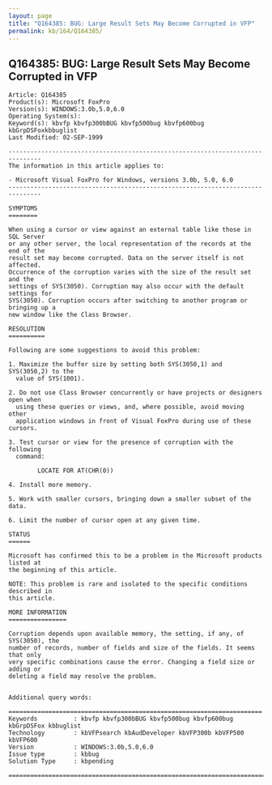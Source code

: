 ```yaml
---
layout: page
title: "Q164385: BUG: Large Result Sets May Become Corrupted in VFP"
permalink: kb/164/Q164385/
---
```


## Q164385: BUG: Large Result Sets May Become Corrupted in VFP

	Article: Q164385
	Product(s): Microsoft FoxPro
	Version(s): WINDOWS:3.0b,5.0,6.0
	Operating System(s): 
	Keyword(s): kbvfp kbvfp300bBUG kbvfp500bug kbvfp600bug kbGrpDSFoxkbbuglist
	Last Modified: 02-SEP-1999
	
	-------------------------------------------------------------------------------
	The information in this article applies to:
	
	- Microsoft Visual FoxPro for Windows, versions 3.0b, 5.0, 6.0 
	-------------------------------------------------------------------------------
	
	SYMPTOMS
	========
	
	When using a cursor or view against an external table like those in SQL Server
	or any other server, the local representation of the records at the end of the
	result set may become corrupted. Data on the server itself is not affected.
	Occurrence of the corruption varies with the size of the result set and the
	settings of SYS(3050). Corruption may also occur with the default settings for
	SYS(3050). Corruption occurs after switching to another program or bringing up a
	new window like the Class Browser.
	
	RESOLUTION
	==========
	
	Following are some suggestions to avoid this problem:
	
	1. Maximize the buffer size by setting both SYS(3050,1) and SYS(3050,2) to the
	  value of SYS(1001).
	
	2. Do not use Class Browser concurrently or have projects or designers open when
	  using these queries or views, and, where possible, avoid moving other
	  application windows in front of Visual FoxPro during use of these cursors.
	
	3. Test cursor or view for the presence of corruption with the following
	  command:
	
	        LOCATE FOR AT(CHR(0))
	
	4. Install more memory.
	
	5. Work with smaller cursors, bringing down a smaller subset of the data.
	
	6. Limit the number of cursor open at any given time.
	
	STATUS
	======
	
	Microsoft has confirmed this to be a problem in the Microsoft products listed at
	the beginning of this article.
	
	NOTE: This problem is rare and isolated to the specific conditions described in
	this article.
	
	MORE INFORMATION
	================
	
	Corruption depends upon available memory, the setting, if any, of SYS(3050), the
	number of records, number of fields and size of the fields. It seems that only
	very specific combinations cause the error. Changing a field size or adding or
	deleting a field may resolve the problem.
	
	
	Additional query words:
	
	======================================================================
	Keywords          : kbvfp kbvfp300bBUG kbvfp500bug kbvfp600bug kbGrpDSFox kbbuglist
	Technology        : kbVFPsearch kbAudDeveloper kbVFP300b kbVFP500 kbVFP600
	Version           : WINDOWS:3.0b,5.0,6.0
	Issue type        : kbbug
	Solution Type     : kbpending
	
	=============================================================================
	
